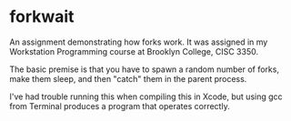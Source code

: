 forkwait
========

An assignment demonstrating how forks work. It was assigned in my Workstation Programming course at Brooklyn College, CISC 3350.

The basic premise is that you have to spawn a random number of forks, make them sleep, and then "catch" them in the parent process.

I've had trouble running this when compiling this in Xcode, but using gcc from Terminal produces a program that operates correctly.
